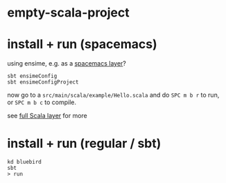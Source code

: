 # empty-scala-project

# install + run (spacemacs)

using ensime, e.g. as a [spacemacs layer](https://github.com/syl20bnr/spacemacs/tree/master/layers/%2Blang/scala)?

```
sbt ensimeConfig 
sbt ensimeConfigProject
```

now go to a `src/main/scala/example/Hello.scala`
and do `SPC m b r` to run, or `SPC m b c` to compile.

see [full Scala layer](https://github.com/syl20bnr/spacemacs/tree/master/layers/%2Blang/scala) for more

# install + run (regular / sbt)

```
kd bluebird
sbt
> run
```


